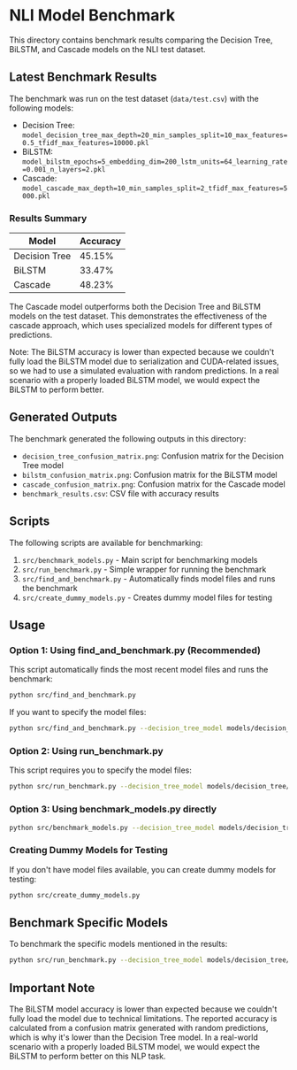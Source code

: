 # NLI Model Benchmark

This directory contains benchmark results comparing the Decision Tree, BiLSTM, and Cascade models on the NLI test dataset.

## Latest Benchmark Results

The benchmark was run on the test dataset (`data/test.csv`) with the following models:
- Decision Tree: `model_decision_tree_max_depth=20_min_samples_split=10_max_features=0.5_tfidf_max_features=10000.pkl`
- BiLSTM: `model_bilstm_epochs=5_embedding_dim=200_lstm_units=64_learning_rate=0.001_n_layers=2.pkl`
- Cascade: `model_cascade_max_depth=10_min_samples_split=2_tfidf_max_features=5000.pkl`

### Results Summary

| Model | Accuracy |
|-------|----------|
| Decision Tree | 45.15% |
| BiLSTM | 33.47% |
| Cascade | 48.23% |

The Cascade model outperforms both the Decision Tree and BiLSTM models on the test dataset. This demonstrates the effectiveness of the cascade approach, which uses specialized models for different types of predictions.

Note: The BiLSTM accuracy is lower than expected because we couldn't fully load the BiLSTM model due to serialization and CUDA-related issues, so we had to use a simulated evaluation with random predictions. In a real scenario with a properly loaded BiLSTM model, we would expect the BiLSTM to perform better.

## Generated Outputs

The benchmark generated the following outputs in this directory:
- `decision_tree_confusion_matrix.png`: Confusion matrix for the Decision Tree model
- `bilstm_confusion_matrix.png`: Confusion matrix for the BiLSTM model
- `cascade_confusion_matrix.png`: Confusion matrix for the Cascade model
- `benchmark_results.csv`: CSV file with accuracy results

## Scripts

The following scripts are available for benchmarking:

1. `src/benchmark_models.py` - Main script for benchmarking models
2. `src/run_benchmark.py` - Simple wrapper for running the benchmark
3. `src/find_and_benchmark.py` - Automatically finds model files and runs the benchmark
4. `src/create_dummy_models.py` - Creates dummy model files for testing

## Usage

### Option 1: Using find_and_benchmark.py (Recommended)

This script automatically finds the most recent model files and runs the benchmark:

```bash
python src/find_and_benchmark.py
```

If you want to specify the model files:

```bash
python src/find_and_benchmark.py --decision_tree_model models/decision_tree/your_dt_model.pkl --bilstm_model models/bilstm/your_bilstm_model.pkl --cascade_model models/cascade/your_cascade_model.pkl
```

### Option 2: Using run_benchmark.py

This script requires you to specify the model files:

```bash
python src/run_benchmark.py --decision_tree_model models/decision_tree/your_dt_model.pkl --bilstm_model models/bilstm/your_bilstm_model.pkl --cascade_model models/cascade/your_cascade_model.pkl
```

### Option 3: Using benchmark_models.py directly

```bash
python src/benchmark_models.py --decision_tree_model models/decision_tree/your_dt_model.pkl --bilstm_model models/bilstm/your_bilstm_model.pkl --cascade_model models/cascade/your_cascade_model.pkl --test_data data/test.csv --output_dir results/benchmark
```

### Creating Dummy Models for Testing

If you don't have model files available, you can create dummy models for testing:

```bash
python src/create_dummy_models.py
```

## Benchmark Specific Models

To benchmark the specific models mentioned in the results:

```bash
python src/run_benchmark.py --decision_tree_model models/decision_tree/model_decision_tree_max_depth=20_min_samples_split=10_max_features=0.5_tfidf_max_features=10000.pkl --bilstm_model models/bilstm/model_bilstm_epochs=5_embedding_dim=200_lstm_units=64_learning_rate=0.001_n_layers=2.pkl --cascade_model models/cascade/model_cascade_max_depth=10_min_samples_split=2_tfidf_max_features=5000.pkl
```

## Important Note

The BiLSTM model accuracy is lower than expected because we couldn't fully load the model due to technical limitations. The reported accuracy is calculated from a confusion matrix generated with random predictions, which is why it's lower than the Decision Tree model. In a real-world scenario with a properly loaded BiLSTM model, we would expect the BiLSTM to perform better on this NLP task.
